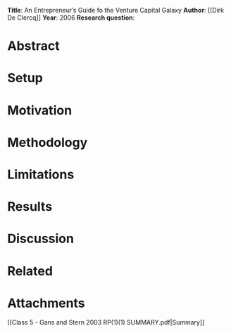 **Title**: An Entrepreneur’s Guide fo the Venture Capital Galaxy
**Author**: [[Dirk De Clercq]]
**Year**: 2006
**Research question**:
# Abstract

# Setup

# Motivation

# Methodology

# Limitations

# Results

# Discussion

# Related

# Attachments
[[Class 5 - Gans and Stern 2003 RP(1)(1) SUMMARY.pdf|Summary]]